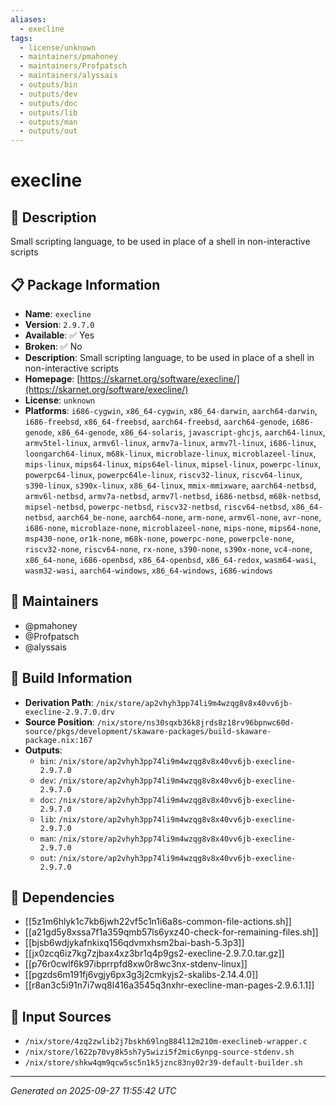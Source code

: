 ```yaml
---
aliases:
  - execline
tags:
  - license/unknown
  - maintainers/pmahoney
  - maintainers/Profpatsch
  - maintainers/alyssais
  - outputs/bin
  - outputs/dev
  - outputs/doc
  - outputs/lib
  - outputs/man
  - outputs/out
---
```


# execline

## 📝 Description

Small scripting language, to be used in place of a shell in non-interactive scripts

## 📋 Package Information

- **Name**: `execline`
- **Version**: `2.9.7.0`
- **Available**: ✅ Yes
- **Broken**: ✅ No
- **Description**: Small scripting language, to be used in place of a shell in non-interactive scripts
- **Homepage**: [https://skarnet.org/software/execline/](https://skarnet.org/software/execline/)
- **License**: `unknown`
- **Platforms**: `i686-cygwin`, `x86_64-cygwin`, `x86_64-darwin`, `aarch64-darwin`, `i686-freebsd`, `x86_64-freebsd`, `aarch64-freebsd`, `aarch64-genode`, `i686-genode`, `x86_64-genode`, `x86_64-solaris`, `javascript-ghcjs`, `aarch64-linux`, `armv5tel-linux`, `armv6l-linux`, `armv7a-linux`, `armv7l-linux`, `i686-linux`, `loongarch64-linux`, `m68k-linux`, `microblaze-linux`, `microblazeel-linux`, `mips-linux`, `mips64-linux`, `mips64el-linux`, `mipsel-linux`, `powerpc-linux`, `powerpc64-linux`, `powerpc64le-linux`, `riscv32-linux`, `riscv64-linux`, `s390-linux`, `s390x-linux`, `x86_64-linux`, `mmix-mmixware`, `aarch64-netbsd`, `armv6l-netbsd`, `armv7a-netbsd`, `armv7l-netbsd`, `i686-netbsd`, `m68k-netbsd`, `mipsel-netbsd`, `powerpc-netbsd`, `riscv32-netbsd`, `riscv64-netbsd`, `x86_64-netbsd`, `aarch64_be-none`, `aarch64-none`, `arm-none`, `armv6l-none`, `avr-none`, `i686-none`, `microblaze-none`, `microblazeel-none`, `mips-none`, `mips64-none`, `msp430-none`, `or1k-none`, `m68k-none`, `powerpc-none`, `powerpcle-none`, `riscv32-none`, `riscv64-none`, `rx-none`, `s390-none`, `s390x-none`, `vc4-none`, `x86_64-none`, `i686-openbsd`, `x86_64-openbsd`, `x86_64-redox`, `wasm64-wasi`, `wasm32-wasi`, `aarch64-windows`, `x86_64-windows`, `i686-windows`
## 👥 Maintainers

- @pmahoney
- @Profpatsch
- @alyssais


## 🔧 Build Information

- **Derivation Path**: `/nix/store/ap2vhyh3pp74li9m4wzqg8v8x40vv6jb-execline-2.9.7.0.drv`
- **Source Position**: `/nix/store/ns30sqxb36k8jrds8z18rv96bpnwc60d-source/pkgs/development/skaware-packages/build-skaware-package.nix:167`
- **Outputs**:
  - `bin`:  `/nix/store/ap2vhyh3pp74li9m4wzqg8v8x40vv6jb-execline-2.9.7.0`
  - `dev`:  `/nix/store/ap2vhyh3pp74li9m4wzqg8v8x40vv6jb-execline-2.9.7.0`
  - `doc`:  `/nix/store/ap2vhyh3pp74li9m4wzqg8v8x40vv6jb-execline-2.9.7.0`
  - `lib`:  `/nix/store/ap2vhyh3pp74li9m4wzqg8v8x40vv6jb-execline-2.9.7.0`
  - `man`:  `/nix/store/ap2vhyh3pp74li9m4wzqg8v8x40vv6jb-execline-2.9.7.0`
  - `out`:  `/nix/store/ap2vhyh3pp74li9m4wzqg8v8x40vv6jb-execline-2.9.7.0`

## 🔗 Dependencies

- [[5z1m6hlyk1c7kb6jwh22vf5c1n1i6a8s-common-file-actions.sh]]
- [[a21gd5y8xssa7f1a359qmb57ls6yxz40-check-for-remaining-files.sh]]
- [[bjsb6wdjykafnkixq156qdvmxhsm2bai-bash-5.3p3]]
- [[jx0zcq6iz7kg7zjbax4xz3br1q4p9gs2-execline-2.9.7.0.tar.gz]]
- [[p76r0cwlf6k97ibprrpfd8xw0r8wc3nx-stdenv-linux]]
- [[pgzds6m191fj6vgjy6px3g3j2cmkyjs2-skalibs-2.14.4.0]]
- [[r8an3c5i91n7i7wq8l416a3545q3nxhr-execline-man-pages-2.9.6.1.1]]

## 📁 Input Sources

- `/nix/store/4zq2zwlib2j7bskh69lng884l12m210m-execlineb-wrapper.c`
- `/nix/store/l622p70vy8k5sh7y5wizi5f2mic6ynpg-source-stdenv.sh`
- `/nix/store/shkw4qm9qcw5sc5n1k5jznc83ny02r39-default-builder.sh`

---
*Generated on 2025-09-27 11:55:42 UTC*
